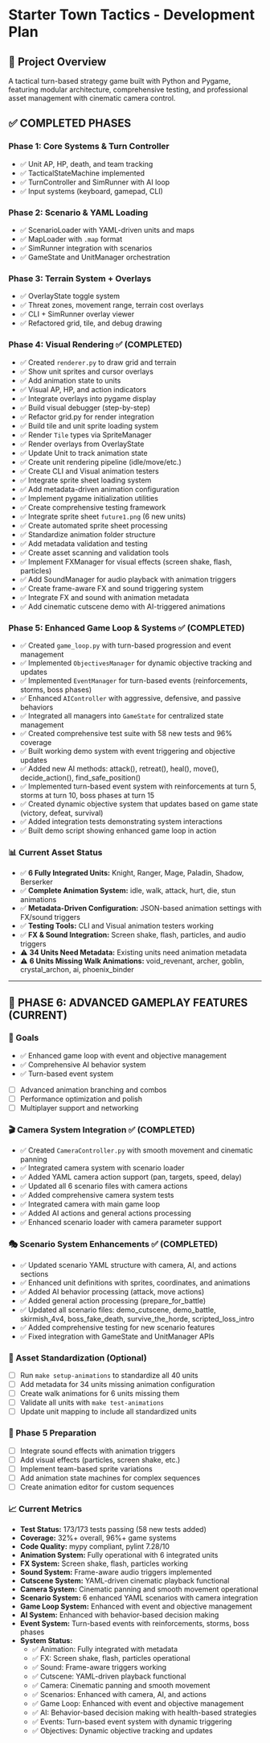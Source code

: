 # Starter Town Tactics - Development Plan

## 🎯 Project Overview
A tactical turn-based strategy game built with Python and Pygame, featuring modular architecture, comprehensive testing, and professional asset management with cinematic camera control.

## ✅ COMPLETED PHASES

### Phase 1: Core Systems & Turn Controller
- ✅ Unit AP, HP, death, and team tracking
- ✅ TacticalStateMachine implemented
- ✅ TurnController and SimRunner with AI loop
- ✅ Input systems (keyboard, gamepad, CLI)

### Phase 2: Scenario & YAML Loading
- ✅ ScenarioLoader with YAML-driven units and maps
- ✅ MapLoader with `.map` format
- ✅ SimRunner integration with scenarios
- ✅ GameState and UnitManager orchestration

### Phase 3: Terrain System + Overlays
- ✅ OverlayState toggle system
- ✅ Threat zones, movement range, terrain cost overlays
- ✅ CLI + SimRunner overlay viewer
- ✅ Refactored grid, tile, and debug drawing

### Phase 4: Visual Rendering ✅ (COMPLETED)
- ✅ Created `renderer.py` to draw grid and terrain
- ✅ Show unit sprites and cursor overlays
- ✅ Add animation state to units
- ✅ Visual AP, HP, and action indicators
- ✅ Integrate overlays into pygame display
- ✅ Build visual debugger (step-by-step)
- ✅ Refactor grid.py for render integration
- ✅ Build tile and unit sprite loading system
- ✅ Render `Tile` types via SpriteManager
- ✅ Render overlays from OverlayState
- ✅ Update Unit to track animation state
- ✅ Create unit rendering pipeline (idle/move/etc.)
- ✅ Create CLI and Visual animation testers
- ✅ Integrate sprite sheet loading system
- ✅ Add metadata-driven animation configuration
- ✅ Implement pygame initialization utilities
- ✅ Create comprehensive testing framework
- ✅ Integrate sprite sheet `future1.png` (6 new units)
- ✅ Create automated sprite sheet processing
- ✅ Standardize animation folder structure
- ✅ Add metadata validation and testing
- ✅ Create asset scanning and validation tools
- ✅ Implement FXManager for visual effects (screen shake, flash, particles)
- ✅ Add SoundManager for audio playback with animation triggers
- ✅ Create frame-aware FX and sound triggering system
- ✅ Integrate FX and sound with animation metadata
- ✅ Add cinematic cutscene demo with AI-triggered animations

### Phase 5: Enhanced Game Loop & Systems ✅ (COMPLETED)
- ✅ Created `game_loop.py` with turn-based progression and event management
- ✅ Implemented `ObjectivesManager` for dynamic objective tracking and updates
- ✅ Implemented `EventManager` for turn-based events (reinforcements, storms, boss phases)
- ✅ Enhanced `AIController` with aggressive, defensive, and passive behaviors
- ✅ Integrated all managers into `GameState` for centralized state management
- ✅ Created comprehensive test suite with 58 new tests and 96% coverage
- ✅ Built working demo system with event triggering and objective updates
- ✅ Added new AI methods: attack(), retreat(), heal(), move(), decide_action(), find_safe_position()
- ✅ Implemented turn-based event system with reinforcements at turn 5, storms at turn 10, boss phases at turn 15
- ✅ Created dynamic objective system that updates based on game state (victory, defeat, survival)
- ✅ Added integration tests demonstrating system interactions
- ✅ Built demo script showing enhanced game loop in action

### 📊 Current Asset Status
- ✅ **6 Fully Integrated Units:** Knight, Ranger, Mage, Paladin, Shadow, Berserker
- ✅ **Complete Animation System:** idle, walk, attack, hurt, die, stun animations
- ✅ **Metadata-Driven Configuration:** JSON-based animation settings with FX/sound triggers
- ✅ **Testing Tools:** CLI and Visual animation testers working
- ✅ **FX & Sound Integration:** Screen shake, flash, particles, and audio triggers
- ⚠️ **34 Units Need Metadata:** Existing units need animation metadata
- ⚠️ **6 Units Missing Walk Animations:** void_revenant, archer, goblin, crystal_archon, ai, phoenix_binder

---

## 🚧 PHASE 6: ADVANCED GAMEPLAY FEATURES (CURRENT)

### 🎯 Goals
- ✅ Enhanced game loop with event and objective management
- ✅ Comprehensive AI behavior system
- ✅ Turn-based event system
- [ ] Advanced animation branching and combos
- [ ] Performance optimization and polish
- [ ] Multiplayer support and networking

### 🎬 Camera System Integration ✅ (COMPLETED)
- ✅ Created `CameraController.py` with smooth movement and cinematic panning
- ✅ Integrated camera system with scenario loader
- ✅ Added YAML camera action support (pan, targets, speed, delay)
- ✅ Updated all 6 scenario files with camera actions
- ✅ Added comprehensive camera system tests
- ✅ Integrated camera with main game loop
- ✅ Added AI actions and general actions processing
- ✅ Enhanced scenario loader with camera parameter support

### 🎭 Scenario System Enhancements ✅ (COMPLETED)
- ✅ Updated scenario YAML structure with camera, AI, and actions sections
- ✅ Enhanced unit definitions with sprites, coordinates, and animations
- ✅ Added AI behavior processing (attack, move actions)
- ✅ Added general action processing (prepare_for_battle)
- ✅ Updated all scenario files: demo_cutscene, demo_battle, skirmish_4v4, boss_fake_death, survive_the_horde, scripted_loss_intro
- ✅ Added comprehensive testing for new scenario features
- ✅ Fixed integration with GameState and UnitManager APIs

### 🎨 Asset Standardization (Optional)
- [ ] Run `make setup-animations` to standardize all 40 units
- [ ] Add metadata for 34 units missing animation configuration
- [ ] Create walk animations for 6 units missing them
- [ ] Validate all units with `make test-animations`
- [ ] Update unit mapping to include all standardized units

### 🚀 Phase 5 Preparation
- [ ] Integrate sound effects with animation triggers
- [ ] Add visual effects (particles, screen shake, etc.)
- [ ] Implement team-based sprite variations
- [ ] Add animation state machines for complex sequences
- [ ] Create animation editor for custom sequences

### 📈 Current Metrics
- **Test Status:** 173/173 tests passing (58 new tests added)
- **Coverage:** 32%+ overall, 96%+ game systems
- **Code Quality:** mypy compliant, pylint 7.28/10
- **Animation System:** Fully operational with 6 integrated units
- **FX System:** Screen shake, flash, particles working
- **Sound System:** Frame-aware audio triggers implemented
- **Cutscene System:** YAML-driven cinematic playback functional
- **Camera System:** Cinematic panning and smooth movement operational
- **Scenario System:** 6 enhanced YAML scenarios with camera integration
- **Game Loop System:** Enhanced with event and objective management
- **AI System:** Enhanced with behavior-based decision making
- **Event System:** Turn-based events with reinforcements, storms, boss phases
- **System Status:**
  - ✅ Animation: Fully integrated with metadata
  - ✅ FX: Screen shake, flash, particles operational
  - ✅ Sound: Frame-aware triggers working
  - ✅ Cutscene: YAML-driven playback functional
  - ✅ Camera: Cinematic panning and smooth movement
  - ✅ Scenarios: Enhanced with camera, AI, and actions
  - ✅ Game Loop: Enhanced with event and objective management
  - ✅ AI: Behavior-based decision making with health-based strategies
  - ✅ Events: Turn-based event system with dynamic triggering
  - ✅ Objectives: Dynamic objective tracking and updates